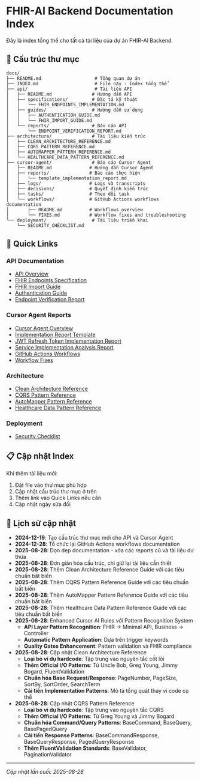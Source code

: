# FHIR-AI Backend Documentation Index

Đây là index tổng thể cho tất cả tài liệu của dự án FHIR-AI Backend.

## 📁 Cấu trúc thư mục

```
docs/
├── README.md                    # Tổng quan dự án
├── INDEX.md                     # File này - Index tổng thể
├── api/                         # Tài liệu API
│   ├── README.md               # Hướng dẫn API
│   ├── specifications/         # Đặc tả kỹ thuật
│   │   └── FHIR_ENDPOINTS_IMPLEMENTATION.md
│   ├── guides/                 # Hướng dẫn sử dụng
│   │   ├── AUTHENTICATION_GUIDE.md
│   │   └── FHIR_IMPORT_GUIDE.md
│   └── reports/                # Báo cáo API
│       └── ENDPOINT_VERIFICATION_REPORT.md
├── architecture/               # Tài liệu kiến trúc
│   ├── CLEAN_ARCHITECTURE_REFERENCE.md
│   ├── CQRS_PATTERN_REFERENCE.md
│   ├── AUTOMAPPER_PATTERN_REFERENCE.md
│   └── HEALTHCARE_DATA_PATTERN_REFERENCE.md
├── cursor-agent/               # Báo cáo Cursor Agent
│   ├── README.md              # Hướng dẫn Cursor Agent
│   ├── reports/               # Báo cáo thực hiện
│   │   └── template_implementation_report.md
│   ├── logs/                  # Logs và transcripts
│   ├── decisions/             # Quyết định kiến trúc
│   ├── tasks/                 # Theo dõi task
│   └── workflows/             # GitHub Actions workflows documentation
│       ├── README.md          # Workflows overview
│       └── FIXES.md           # Workflow fixes and troubleshooting
└── deployment/                 # Tài liệu triển khai
    └── SECURITY_CHECKLIST.md
```

## 🔗 Quick Links

### API Documentation
- [API Overview](api/README.md)
- [FHIR Endpoints Specification](api/specifications/FHIR_ENDPOINTS_IMPLEMENTATION.md)
- [FHIR Import Guide](api/guides/FHIR_IMPORT_GUIDE.md)
- [Authentication Guide](api/guides/AUTHENTICATION_GUIDE.md)
- [Endpoint Verification Report](api/reports/ENDPOINT_VERIFICATION_REPORT.md)

### Cursor Agent Reports
- [Cursor Agent Overview](cursor-agent/README.md)
- [Implementation Report Template](cursor-agent/reports/template_implementation_report.md)
- [JWT Refresh Token Implementation Report](cursor-agent/reports/jwt_refresh_token_implementation_report.md)
- [Service Implementation Analysis Report](cursor-agent/reports/service_implementation_analysis_report.md)
- [GitHub Actions Workflows](cursor-agent/workflows/README.md)
- [Workflow Fixes](cursor-agent/workflows/FIXES.md)

### Architecture
- [Clean Architecture Reference](architecture/CLEAN_ARCHITECTURE_REFERENCE.md)
- [CQRS Pattern Reference](architecture/CQRS_PATTERN_REFERENCE.md)
- [AutoMapper Pattern Reference](architecture/AUTOMAPPER_PATTERN_REFERENCE.md)
- [Healthcare Data Pattern Reference](architecture/HEALTHCARE_DATA_PATTERN_REFERENCE.md)

### Deployment
- [Security Checklist](deployment/SECURITY_CHECKLIST.md)

## 📋 Cập nhật Index

Khi thêm tài liệu mới:
1. Đặt file vào thư mục phù hợp
2. Cập nhật cấu trúc thư mục ở trên
3. Thêm link vào Quick Links nếu cần
4. Cập nhật ngày sửa đổi

## 📅 Lịch sử cập nhật

- **2024-12-19**: Tạo cấu trúc thư mục mới cho API và Cursor Agent
- **2024-12-28**: Tổ chức lại GitHub Actions workflows documentation
- **2025-08-28**: Dọn dẹp documentation - xóa các reports cũ và tài liệu dư thừa
- **2025-08-28**: Đơn giản hóa cấu trúc, chỉ giữ lại tài liệu cần thiết
- **2025-08-28**: Thêm Clean Architecture Reference Guide với các tiêu chuẩn bất biến
- **2025-08-28**: Thêm CQRS Pattern Reference Guide với các tiêu chuẩn bất biến
- **2025-08-28**: Thêm AutoMapper Pattern Reference Guide với các tiêu chuẩn bất biến
- **2025-08-28**: Thêm Healthcare Data Pattern Reference Guide với các tiêu chuẩn bất biến
- **2025-08-28**: Enhanced Cursor AI Rules với Pattern Recognition System
  - **API Layer Pattern Recognition**: FHIR → Minimal API, Business → Controller
  - **Automatic Pattern Application**: Dựa trên trigger keywords
  - **Quality Gates Enhancement**: Pattern validation và FHIR compliance
- **2025-08-28**: Cập nhật Clean Architecture Reference
  - **Loại bỏ ví dụ hardcode**: Tập trung vào nguyên tắc cốt lõi
  - **Thêm Official I/O Patterns**: Từ Uncle Bob, Greg Young, Jimmy Bogard, FluentValidation
  - **Chuẩn hóa Base Request/Response**: PageNumber, PageSize, SortBy, SortOrder, SearchTerm
  - **Cải tiến Implementation Patterns**: Mô tả tổng quát thay vì code cụ thể
- **2025-08-28**: Cập nhật CQRS Pattern Reference
  - **Loại bỏ ví dụ hardcode**: Tập trung vào nguyên tắc CQRS
  - **Thêm Official I/O Patterns**: Từ Greg Young và Jimmy Bogard
  - **Chuẩn hóa Command/Query Patterns**: BaseCommand, BaseQuery, BasePagedQuery
  - **Cải tiến Response Patterns**: BaseCommandResponse, BaseQueryResponse, PagedQueryResponse
  - **Thêm FluentValidation Standards**: BaseValidator, PaginationValidator

---

*Cập nhật lần cuối: 2025-08-28*
